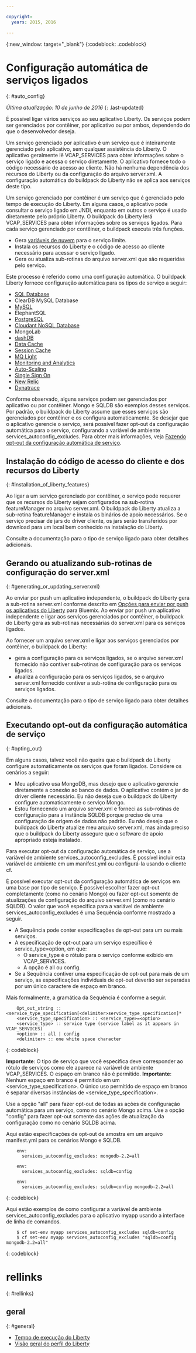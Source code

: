 ```yaml
---

copyright:
  years: 2015, 2016

---
```


{:new_window: target="_blank"}
{:codeblock: .codeblock}


# Configuração automática de serviços ligados
{: #auto_config}

*Última atualização: 10 de junho de 2016*
{: .last-updated}

É possível ligar vários serviços ao seu aplicativo Liberty. Os serviços podem ser gerenciados por contêiner, por aplicativo ou por ambos, dependendo do que o desenvolvedor
deseja.

Um serviço gerenciado por aplicativo é um serviço que é inteiramente gerenciado pelo aplicativo,
sem qualquer assistência do Liberty. O aplicativo geralmente lê VCAP_SERVICES para obter informações sobre o serviço ligado
e acessa o serviço diretamente. O aplicativo fornece todo o código necessário de acesso ao cliente. Não há nenhuma dependência dos recursos do Liberty ou da configuração do arquivo server.xml. A configuração automática do buildpack
do Liberty não se aplica aos serviços deste tipo.

Um serviço gerenciado por contêiner é um serviço que é gerenciado pelo tempo de execução do Liberty. Em alguns casos, o aplicativo pode consultar o serviço ligado em JNDI, enquanto em outros o serviço é usado diretamente pelo próprio Liberty. O buildpack do Liberty lerá VCAP_SERVICES para obter informações sobre os serviços ligados. Para cada serviço gerenciado por contêiner, o buildpack executa três funções.

* Gera [variáveis de nuvem](optionsForPushing.html#accessing_info_of_bound_services) para o serviço limite.
* Instala os recursos do Liberty e o código de acesso ao cliente necessário para
acessar o serviço ligado.
* Gera ou atualiza sub-rotinas do arquivo server.xml que são requeridas pelo serviço.

Este processo é referido como uma configuração automática.
O buildpack Liberty fornece configuração automática para os tipos de serviço a seguir:

* [ SQL Database](../../services/SQLDB/index.html#SQLDB)
* ClearDB MySQL Database
* [ MySQL](../../services/MySQL/index.html#MySQL)
* ElephantSQL
* [ PostgreSQL](../../services/PostgreSQL/index.html#PostgreSQL)
* [Cloudant NoSQL Database](../../services/Cloudant/index.html#Cloudant)
* MongoLab
* [dashDB](../../services/dashDB/index.html#dashDB)
* [ Data Cache](../../services/DataCache/index.html#data_cache)
* [ Session Cache](../../services/SessionCache/index.html#session_cache)
* [ MQ Light](../../services/MQLight/index.html#mqlight010)
* [Monitoring and Analytics](../..//services/monana/index.html#gettingstartedtemplate)
* [Auto-Scaling](../../services/Auto-Scaling/index.html#autoscaling)
* [Single Sign On](../../services/SingleSignOn/index.html#sso_gettingstarted)
* [New Relic](newRelic.html)
* [Dynatrace](dynatrace.html)

Conforme observado, alguns serviços podem ser gerenciados por aplicativo ou por contêiner. Mongo
e SQLDB são exemplos desses serviços. Por padrão, o buildpack do Liberty assume que esses serviços são gerenciados por
contêiner e os configura automaticamente. Se desejar que o aplicativo gerencie o serviço, será possível fazer opt-out da configuração automática para o serviço, configurando a variável de ambiente services_autoconfig_excludes. Para obter mais informações, veja [Fazendo opt-out da configuração automática de serviço](autoConfig.html#opting_out).

## Instalação do código de acesso do cliente e dos recursos do Liberty
{: #installation_of_liberty_features}

Ao ligar a um serviço gerenciado por contêiner, o serviço pode requerer que os recursos do Liberty sejam configurados na sub-rotina featureManager no arquivo server.xml. O buildpack do Liberty atualiza a sub-rotina featureManager e instala os binários de apoio necessários. Se o serviço precisar de jars do driver cliente, os jars serão transferidos por download para um local bem conhecido
na instalação do Liberty.

Consulte a documentação para o tipo de serviço ligado para obter
detalhes adicionais.

## Gerando ou atualizando sub-rotinas de configuração do server.xml
{: #generating_or_updating_serverxml}

Ao enviar por push um aplicativo independente, o buildpack do Liberty gera a sub-rotina server.xml conforme descrito em [Opções para enviar por push os aplicativos do Liberty](optionsForPushing.html#options_for_pushing) para Bluemix. Ao enviar por push um aplicativo independente e ligar aos serviços gerenciados por contêiner, o buildpack do Liberty gera as sub-rotinas necessárias do server.xml para os serviços ligados.

Ao fornecer um arquivo server.xml e ligar aos serviços gerenciados por contêiner, o buildpack do Liberty:

* gera a configuração para os serviços ligados, se o arquivo server.xml fornecido não contiver sub-rotinas de configuração para os serviços ligados.
* atualiza a configuração para os serviços ligados, se o arquivo server.xml fornecido contiver a sub-rotina de configuração para os serviços ligados.

Consulte a documentação para o tipo de serviço ligado para obter
detalhes adicionais.

## Executando opt-out da configuração automática de serviço
{: #opting_out}

Em alguns
casos, talvez você não queira que o buildpack do Liberty configure automaticamente os serviços que foram
ligados. Considere os cenários a seguir:

* Meu aplicativo usa MongoDB, mas desejo que o aplicativo gerencie diretamente a conexão ao banco de dados. O aplicativo contém o jar do driver cliente necessário. Eu não deseja que o buildpack do Liberty configure
automaticamente o serviço Mongo.
* Estou fornecendo um arquivo server.xml e forneci as sub-rotinas de configuração para a instância SQLDB porque preciso de uma configuração de origem de dados não padrão. Eu não desejo que o buildpack do Liberty atualize meu arquivo server.xml, mas ainda preciso que o buildpack do Liberty assegure que o software de apoio apropriado esteja instalado.

Para executar opt-out da configuração automática de serviço, use a variável de ambiente
services_autoconfig_excludes. É possível incluir esta variável de ambiente em um
manifest.yml ou configurá-la usando o cliente cf.

É possível executar opt-out da configuração automática de serviços em uma base por tipo de serviço. É possível escolher fazer opt-out completamente (como no cenário Mongo) ou fazer opt-out somente de atualizações de configuração do arquivo server.xml (como no cenário SQLDB). O valor que você especifica para a variável de ambiente services_autoconfig_excludes é uma Sequência conforme mostrado a seguir.

* A Sequência pode conter especificações de opt-out para um ou mais serviços.
* A especificação de opt-out para um serviço específico é service_type=option, em que:
  * O service_type é o rótulo para o serviço conforme exibido em VCAP_SERVICES.
  * A opção é all ou config.
* Se a Sequência contiver uma especificação de opt-out para mais de um serviço,
as especificações individuais de opt-out deverão ser separadas por um único caractere
de espaço em branco.

Mais formalmente, a gramática da Sequência é conforme a seguir.

```
    Opt_out_string :: <service_type_specification[<delimiter>service_type_specification]*
    <service_type_specification> :: <service_type>=<option>
    <service_type> :: service type (service label as it appears in VCAP_SERVICES)
    <option> :: all | config
    <delimiter> :: one white space character
```
{: codeblock}

**Importante**: O tipo de serviço que você especifica deve corresponder ao rótulo de serviços como ele aparece na variável de ambiente VCAP_SERVICES. O espaço em branco não é permitido.
**Importante**: Nenhum espaço em branco é permitido em um <service_type_specification>. O único uso permitido de espaço em branco é
separar diversas instâncias de <service_type_specification>.

Use a opção "all" para fazer opt-out de todas as ações de configuração automática para um serviço, como no cenário Mongo acima. Use a opção "config" para fazer opt-out somente das ações de atualização da configuração como no cenário SQLDB acima.

Aqui estão especificações de opt-out de amostra em um arquivo manifest.yml para os cenários Mongo e SQLDB.

```
    env:
      services_autoconfig_excludes: mongodb-2.2=all

    env:
      services_autoconfig_excludes: sqldb=config

    env:
      services_autoconfig_excludes: sqldb=config mongodb-2.2=all
```
{: codeblock}

Aqui estão exemplos de como
configurar a variável de ambiente services_autoconfig_excludes para o aplicativo myapp usando a interface de linha de comandos.

```
    $ cf set-env myapp services_autoconfig_excludes sqldb=config
    $ cf set-env myapp services_autoconfig_excludes "sqldb=config mongodb-2.2=all"
```
{: codeblock}

# rellinks
{: #rellinks}
## geral
{: #general}
* [Tempo de execução do Liberty](index.html)
* [Visão geral do perfil do Liberty](http://www-01.ibm.com/support/knowledgecenter/SSAW57_8.5.5/com.ibm.websphere.wlp.nd.doc/ae/cwlp_about.html)
